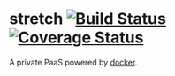 # stretch [![Build Status](https://travis-ci.org/gatoralli/stretch.png?branch=master)](https://travis-ci.org/gatoralli/stretch) [![Coverage Status](https://coveralls.io/repos/gatoralli/stretch/badge.png)](https://coveralls.io/r/gatoralli/stretch)

A private PaaS powered by [docker](https://github.com/dotcloud/docker).
